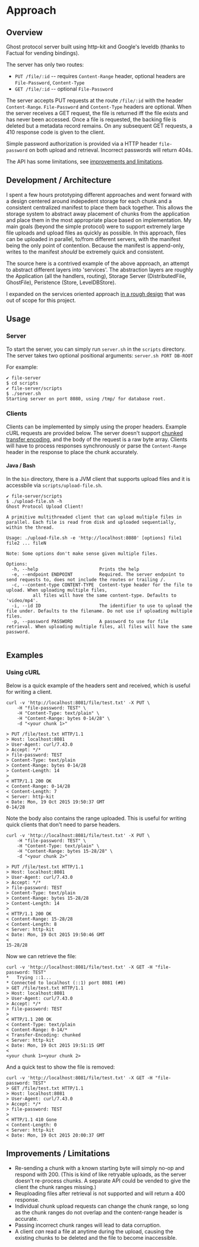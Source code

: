# Approach

## Overview 

Ghost protocol server built using http-kit and Google's leveldb (thanks to Factual for vending bindings).

The server has only two routes:

 * `PUT /file/:id` -- requires `Content-Range` header, optional headers are `File-Password`, `Content-Type`
 * `GET /file/:id` -- optional `File-Password`

The server accepts PUT requests at the route `/file/:id` with the header `Content-Range`. `File-Password` and `Content-Type` headers are optional. When the server receives a GET request, the file is returned iff the file exists and has never been accessed. Once a file is requested, the backing file is deleted but a metadata record remains. On any subsequent GET requests, a 410 response code is given to the client.

Simple password authorization is provided via a HTTP header `file-password` on both upload and retrieval. Incorrect passwords will return 404s.

The API has some limitations, see [improvements and limitations](https://github.com/ben-mays/file-server#improvements--limitations).


## Development / Architecture

I spent a few hours prototyping different approaches and went forward with a design centered around indepedent storage for each chunk and a consistent centralized manifest to place them back together. This allows the storage system to abstract away placement of chunks from the application and place them in the most appropriate place based on implementation. My main goals (beyond the simple protocol) were to support extremely large file uploads and upload files as quickly as possible. In this approach, files can be uploaded in parallel, to/from different servers, with the manifest being the only point of contention. Because the manifest is append-only, writes to the manifest _should_ be extremely quick and consistent. 

The source here is a contrived example of the above approach, an attempt to abstract different layers into 'services'. The abstraction layers are roughly the Application (all the handlers, routing), Storage Server (DistributedFile, GhostFile), Peristence (Store, LevelDBStore).

I expanded on the services oriented approach [in a rough design](https://github.com/ben-mays/designs/blob/master/scalable-file-store/scalable-file-store.md) that was out of scope for this project.

## Usage

### Server

To start the server, you can simply run `server.sh` in the `scripts` directory. The server takes two optional positional arguments: `server.sh PORT DB-ROOT`

For example:

```
✔ file-server
$ cd scripts
✔ file-server/scripts
$ ./server.sh
Starting server on port 8080, using /tmp/ for database root.
```

### Clients

Clients can be implemented by simply using the proper headers. Example cURL requests are provided below. The server doesn't support [chunked transfer encoding](https://en.wikipedia.org/wiki/Chunked_transfer_encoding), and the body of the request is a raw byte array. Clients will have to process responses synchronously or parse the `Content-Range` header in the response to place the chunk accurately.

#### Java / Bash 

In the `bin` directory, there is a JVM client that supports upload files and it is accessbile via `scripts/upload-file.sh`.

```
✔ file-server/scripts
$ ./upload-file.sh -h
Ghost Protocol Upload Client!

A primitive multithreaded client that can upload multiple files in parallel. Each file is read from disk and uploaded sequentially, within the thread.

Usage: ./upload-file.sh -e 'http://localhost:8080' [options] file1 file2 ... fileN

Note: Some options don't make sense given multiple files.

Options:
  -h, --help                       Prints the help
  -e, --endpoint ENDPOINT          Required. The server endpoint to send requests to, does not include the routes or trailing /.
  -c, --content-type CONTENT-TYPE  Content-type header for the file to upload. When uploading multiple files,
          all files will have the same content-type. Defaults to 'video/mp4'.
  -i, --id ID                      The identifier to use to upload the file under. Defaults to the filename. Do not use if uploading multiple files.
  -p, --password PASSWORD          A password to use for file retrieval. When uploading multiple files, all files will have the same password.
  
```

## Examples

### Using cURL

Below is a quick example of the headers sent and received, which is useful for writing a client.

```
curl -v 'http://localhost:8081/file/test.txt' -X PUT \
	-H "file-password: TEST" \
	-H "Content-Type: text/plain" \
	-H "Content-Range: bytes 0-14/28" \
	-d "<your chunk 1>"

> PUT /file/test.txt HTTP/1.1
> Host: localhost:8081
> User-Agent: curl/7.43.0
> Accept: */*
> file-password: TEST
> Content-Type: text/plain
> Content-Range: bytes 0-14/28
> Content-Length: 14
>
< HTTP/1.1 200 OK
< Content-Range: 0-14/28
< Content-Length: 7
< Server: http-kit
< Date: Mon, 19 Oct 2015 19:50:37 GMT
0-14/28
```

Note the body also contains the range uploaded. This is useful for writing quick clients that don't need to parse headers.

```
curl -v 'http://localhost:8081/file/test.txt' -X PUT \
	-H "file-password: TEST" \ 
	-H "Content-Type: text/plain" \
	-H "Content-Range: bytes 15-28/28" \
	-d "<your chunk 2>"

> PUT /file/test.txt HTTP/1.1
> Host: localhost:8081
> User-Agent: curl/7.43.0
> Accept: */*
> file-password: TEST
> Content-Type: text/plain
> Content-Range: bytes 15-28/28
> Content-Length: 14
>
< HTTP/1.1 200 OK
< Content-Range: 15-28/28
< Content-Length: 8
< Server: http-kit
< Date: Mon, 19 Oct 2015 19:50:46 GMT
<
15-28/28
```

Now we can retrieve the file:

```
curl -v 'http://localhost:8081/file/test.txt' -X GET -H "file-password: TEST"
*   Trying ::1...
* Connected to localhost (::1) port 8081 (#0)
> GET /file/test.txt HTTP/1.1
> Host: localhost:8081
> User-Agent: curl/7.43.0
> Accept: */*
> file-password: TEST
>
< HTTP/1.1 200 OK
< Content-Type: text/plain
< Content-Range: 0-14/*
< Transfer-Encoding: chunked
< Server: http-kit
< Date: Mon, 19 Oct 2015 19:51:15 GMT
<
<your chunk 1><your chunk 2>
```

And a quick test to show the file is removed:

```
curl -v 'http://localhost:8081/file/test.txt' -X GET -H "file-password: TEST"
> GET /file/test.txt HTTP/1.1
> Host: localhost:8081
> User-Agent: curl/7.43.0
> Accept: */*
> file-password: TEST
>
< HTTP/1.1 410 Gone
< Content-Length: 0
< Server: http-kit
< Date: Mon, 19 Oct 2015 20:00:37 GMT
```
## Improvements / Limitations

* Re-sending a chunk with a known starting byte will simply no-op and respond with 200. (This is kind of like retryable uploads, as the server doesn't re-process chunks. A separate API could be vended to give the client the chunk ranges missing.)
* Reuploading files after retrieval is not supported and will return a 400 response.
* Individual chunk upload requests can change the chunk range, so long as the chunk ranges do not overlap and the content-range header is accurate. 
* Passing incorrect chunk ranges will lead to data corruption.
* A client _can_ read a file at anytime during the upload, causing the existing chunks to be deleted and the file to become inaccessible.



